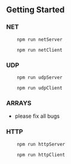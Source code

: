 ## Getting Started

### NET
```
    npm run netServer
```
```
    npm run netClient
```

### UDP
```
    npm run udpServer
```
```
    npm run udpClient
```
### ARRAYS
- please fix all bugs

### HTTP
```
    npm run httpServer
```
```
    npm run httpClient
```
